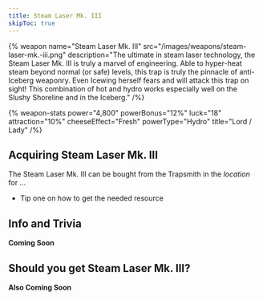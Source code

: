 ```yaml
---
title: Steam Laser Mk. III
skipToc: true
---
```


{% weapon
 name="Steam Laser Mk. III"
 src="/images/weapons/steam-laser-mk.-iii.png"
 description="The ultimate in steam laser technology, the Steam Laser Mk. III is truly a marvel of engineering. Able to hyper-heat steam beyond normal (or safe) levels, this trap is truly the pinnacle of anti-Iceberg weaponry. Even Icewing herself fears and will attack this trap on sight! This combination of hot and hydro works especially well on the Slushy Shoreline and in the Iceberg."
/%}

{% weapon-stats
 power="4,800"
 powerBonus="12%"
 luck="18"
 attraction="10%"
 cheeseEffect="Fresh"
 powerType="Hydro"
 title="Lord / Lady"
/%}

## Acquiring Steam Laser Mk. III

The Steam Laser Mk. III can be bought from the Trapsmith in the *location* for ...

- Tip one on how to get the needed resource

## Info and Trivia

**Coming Soon**

## Should you get Steam Laser Mk. III?

**Also Coming Soon**
